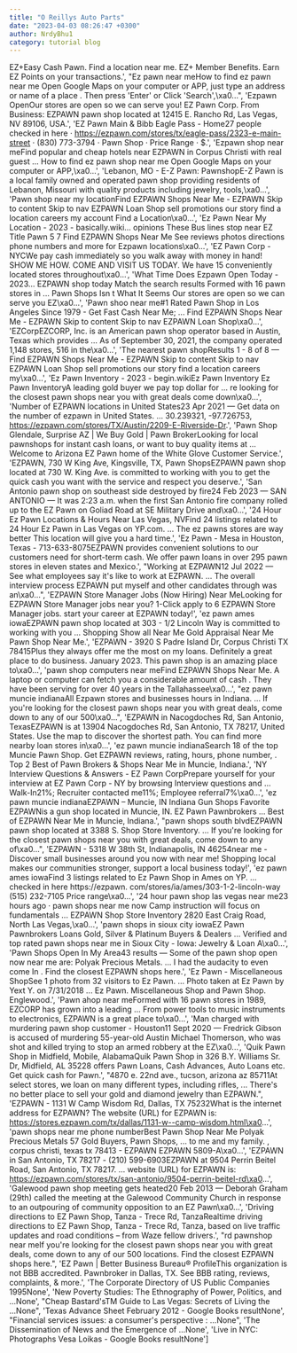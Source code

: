 ```yaml
---
title: "O Reillys Auto Parts"
date: "2023-04-03 08:26:47 +0300"
author: NrdyBhu1
category: tutorial blog
---
```

EZ+Easy Cash Pawn. Find a location near me. EZ+ Member Benefits. Earn EZ Points on your transactions.', "Ez pawn near meHow to find ez pawn near me Open Google Maps on your computer or APP, just type an address or name of a place . Then press 'Enter' or Click 'Search',\xa0...", 'Ezpawn OpenOur stores are open so we can serve you! EZ Pawn Corp. From Business: EZPAWN pawn shop located at 12415 E. Rancho Rd, Las Vegas, NV 89106, USA.', 'EZ Pawn Main & Bibb Eagle Pass - Home27 people checked in here · https://ezpawn.com/stores/tx/eagle-pass/2323-e-main-street · (830) 773-3794 · Pawn Shop · Price Range · $.', 'Ezpawn shop near meFind popular and cheap hotels near EZPAWN in Corpus Christi with real guest ... How to find ez pawn shop near me Open Google Maps on your computer or APP,\xa0...', 'Lebanon, MO - E-Z Pawn: PawnshopE-Z Pawn is a local family owned and operated pawn shop providing residents of Lebanon, Missouri with quality products including jewelry, tools,\xa0...', 'Pawn shop near my locationFind EZPAWN Shops Near Me - EZPAWN Skip to content Skip to nav EZPAWN Loan Shop sell promotions our story find a location careers my account Find a Location\xa0...', 'Ez Pawn Near My Location - 2023 - basically.wiki... opinions These Bus lines stop near EZ Title Pawn 5 7 Find EZPAWN Shops Near Me See reviews photos directions phone numbers and more for Ezpawn locations\xa0...', 'EZ Pawn Corp - NYCWe pay cash immediately so you walk away with money in hand! SHOW ME HOW. COME AND VISIT US TODAY. We have 15 conveniently located stores throughout\xa0...', 'What Time Does Ezpawn Open Today - 2023... EZPAWN shop today Match the search results Formed with 16 pawn stores in ... Pawn Shops Isn t What It Seems Our stores are open so we can serve you EZ\xa0...', 'Pawn shoo near me#1 Rated Pawn Shop in Los Angeles Since 1979 - Get Fast Cash Near Me; ... Find EZPAWN Shops Near Me - EZPAWN Skip to content Skip to nav EZPAWN Loan Shop\xa0...', 'EZCorpEZCORP, Inc. is an American pawn shop operator based in Austin, Texas which provides ... As of September 30, 2021, the company operated 1,148 stores, 516 in the\xa0...', 'The nearest pawn shopResults 1 - 8 of 8 — Find EZPAWN Shops Near Me - EZPAWN Skip to content Skip to nav EZPAWN Loan Shop sell promotions our story find a location careers my\xa0...', 'Ez Pawn Inventory - 2023 - begin.wikiEz Pawn Inventory Ez Pawn InventoryA leading gold buyer we pay top dollar for ... re looking for the closest pawn shops near you with great deals come down\xa0...', 'Number of EZPAWN locations in United States23 Apr 2021 — Get data on the number of ezpawn in United States. ... 30.239321, -97.726753, https://ezpawn.com/stores/TX/Austin/2209-E-Riverside-Dr.', 'Pawn Shop Glendale, Surprise AZ | We Buy Gold | Pawn BrokerLooking for local pawnshops for instant cash loans, or want to buy quality items at ... Welcome to Arizona EZ Pawn home of the White Glove Customer Service.', 'EZPAWN, 730 W King Ave, Kingsville, TX, Pawn ShopsEZPAWN pawn shop located at 730 W. King Ave. is committed to working with you to get the quick cash you want with the service and respect you deserve.', 'San Antonio pawn shop on southeast side destroyed by fire24 Feb 2023 — SAN ANTONIO — It was 2:23 a.m. when the first San Antonio fire company rolled up to the EZ Pawn on Goliad Road at SE Military Drive and\xa0...', '24 Hour Ez Pawn Locations & Hours Near Las Vegas, NVFind 24 listings related to 24 Hour Ez Pawn in Las Vegas on YP.com. ... The ez pawns stores are way better This location will give you a hard time.', 'Ez Pawn - Mesa in Houston, Texas - 713-633-8075EZPAWN provides convenient solutions to our customers need for short-term cash. We offer pawn loans in over 295 pawn stores in eleven states and Mexico.', "Working at EZPAWN12 Jul 2022 — See what employees say it's like to work at EZPAWN. ... The overall interview process EZPAWN put myself and other candidates through was an\xa0...", 'EZPAWN Store Manager Jobs (Now Hiring) Near MeLooking for EZPAWN Store Manager jobs near you? 1-Click apply to 6 EZPAWN Store Manager jobs. start your career at EZPAWN today!', 'ez pawn ames iowaEZPAWN pawn shop located at 303 - 1/2 Lincoln Way is committed to working with you ... Shopping Show all Near Me Gold Appraisal Near Me Pawn Shop Near Me.', 'EZPAWN - 3920 S Padre Island Dr, Corpus Christi TX 78415Plus they always offer me the most on my loans. Definitely a great place to do business. January 2023. This pawn shop is an amazing place to\xa0...', 'pawn shop computers near meFind EZPAWN Shops Near Me. A laptop or computer can fetch you a considerable amount of cash . They have been serving for over 40 years in the Tallahassee\xa0...', "ez pawn muncie indianaAll Ezpawn stores and businesses hours in Indiana. ... If you're looking for the closest pawn shops near you with great deals, come down to any of our 500\xa0...", 'EZPAWN in Nacogdoches Rd, San Antonio, TexasEZPAWN is at 13904 Nacogdoches Rd, San Antonio, TX 78217, United States. Use the map to discover the shortest path. You can find more nearby loan stores in\xa0...', 'ez pawn muncie indianaSearch 18 of the top Muncie Pawn Shop. Get EZPAWN reviews, rating, hours, phone number, . Top 2 Best of Pawn Brokers & Shops Near Me in Muncie, Indiana.', 'NY Interview Questions & Answers - EZ Pawn CorpPrepare yourself for your interview at EZ Pawn Corp - NY by browsing Interview questions and ... Walk-In21%; Recruiter contacted me11%; Employee referral7%\xa0...', 'ez pawn muncie indianaEZPAWN – Muncie, IN Indiana Gun Shops Favorite EZPAWNis a gun shop located in Muncie, IN. EZ Pawn Pawnbrokers ... Best of EZPAWN Near Me in Muncie, Indiana.', "pawn shops south blvdEZPAWN pawn shop located at 3388 S. Shop Store Inventory. ... If you're looking for the closest pawn shops near you with great deals, come down to any of\xa0...", 'EZPAWN - 5318 W 38th St, Indianapolis, IN 46254near me - Discover small businesses around you now with near me! Shopping local makes our communities stronger, support a local business today!', 'ez pawn ames iowaFind 3 listings related to Ez Pawn Shop in Ames on YP. ... checked in here https://ezpawn. com/stores/ia/ames/303-1-2-lincoln-way (515) 232-7105 Price range\xa0...', '24 hour pawn shop las vegas near me23 hours ago · pawn shops near me now Camp instruction will focus on fundamentals ... EZPAWN Shop Store Inventory 2820 East Craig Road, North Las Vegas,\xa0...', 'pawn shops in sioux city iowaEZ Pawn Pawnbrokers Loans Gold, Silver & Platinum Buyers & Dealers ... Verified and top rated pawn shops near me in Sioux City - Iowa: Jewelry & Loan A\xa0...', 'Pawn Shops Open In My Area43 results — Some of the pawn shop open now near me are: Polyak Precious Metals. ... I had the audacity to even come In . Find the closest EZPAWN shops here.', 'Ez Pawn - Miscellaneous ShopSee 1 photo from 32 visitors to Ez Pawn. ... Photo taken at Ez Pawn by Yext Y. on 7/31/2018 ... Ez Pawn. Miscellaneous Shop and Pawn Shop. Englewood.', 'Pawn ahop near meFormed with 16 pawn stores in 1989, EZCORP has grown into a leading ... From power tools to music instruments to electronics, EZPAWN is a great place to\xa0...', 'Man charged with murdering pawn shop customer - Houston11 Sept 2020 — Fredrick Gibson is accused of murdering 55-year-old Austin Michael Thomerson, who was shot and killed trying to stop an armed robbery at the EZ\xa0...', 'Quik Pawn Shop in Midfield, Mobile, AlabamaQuik Pawn Shop in 326 B.Y. Williams Sr. Dr, Midfield, AL 35228 offers Pawn Loans, Cash Advances, Auto Loans etc. Get quick cash for Pawn.', "4870 e. 22nd ave., tucson, arizona az 85711At select stores, we loan on many different types, including rifles, ... There's no better place to sell your gold and diamond jewelry than EZPAWN.", 'EZPAWN - 1131 W Camp Wisdom Rd, Dallas, TX 75232What is the internet address for EZPAWN? The website (URL) for EZPAWN is: https://stores.ezpawn.com/tx/dallas/1131-w--camp-wisdom.html\xa0...', 'pawn shops near me phone numberBest Pawn Shop Near Me Polyak Precious Metals 57 Gold Buyers, Pawn Shops, ... to me and my family. , corpus christi, texas tx 78413 - EZPAWN EZPAWN 5809-A\xa0...', 'EZPAWN in San Antonio, TX 78217 - (210) 599-6903EZPAWN at 9504 Perrin Beitel Road, San Antonio, TX 78217. ... website (URL) for EZPAWN is: https://ezpawn.com/stores/tx/san-antonio/9504-perrin-beitel-rd\xa0...', 'Galewood pawn shop meeting gets heated20 Feb 2013 — Deborah Graham (29th) called the meeting at the Galewood Community Church in response to an outpouring of community opposition to an EZ Pawn\xa0...', 'Driving directions to EZ Pawn Shop, Tanza - Trece Rd, TanzaRealtime driving directions to EZ Pawn Shop, Tanza - Trece Rd, Tanza, based on live traffic updates and road conditions – from Waze fellow drivers.', "rd pawnshop near meIf you're looking for the closest pawn shops near you with great deals, come down to any of our 500 locations. Find the closest EZPAWN shops here.", 'EZ Pawn | Better Business Bureau® ProfileThis organization is not BBB accredited. Pawnbroker in Dallas, TX. See BBB rating, reviews, complaints, & more.', 'The Corporate Directory of US Public Companies 1995None', 'New Poverty Studies: The Ethnography of Power, Politics, and ...None', "Cheap Bastard'sTM Guide to Las Vegas: Secrets of Living the ...None", 'Texas Advance Sheet February 2012 - Google Books resultNone', "Financial services issues: a consumer's perspective : ...None", 'The Dissemination of News and the Emergence of ...None', 'Live in NYC: Photographs Vesa Loikas - Google Books resultNone']
